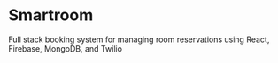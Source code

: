 # Smartroom
Full stack booking system for managing room reservations using React, Firebase, MongoDB, and Twilio
